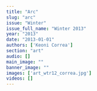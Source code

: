 ```yaml
---
title: "Arc"
slug: "arc"
issue: "Winter"
issue_full_name: "Winter 2013"
year: "2013"
date: "2013-01-01"
authors: ['Keoni Correa']
section: "art"
audio: []
main_image: ""
banner_image: ""
images: ['art_wtr12_correa.jpg']
videos: []
---
```

